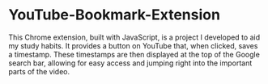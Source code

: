 # YouTube-Bookmark-Extension
This Chrome extension, built with JavaScript, is a project I developed to aid my study habits. 
It provides a button on YouTube that, when clicked, saves a timestamp. 
These timestamps are then displayed at the top of the Google search bar, allowing for easy access and jumping right into the important parts of the video.
